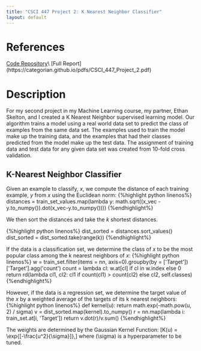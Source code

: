 ```yaml
---
title: "CSCI 447 Project 2: K Nearest Neighbor Classifier"
layout: default
---
```


<h1>References</h1>
<a href = "https://github.com/EthanSkelton9/csci447_project2">Code Repository</a>\
[Full Report](https://categorian.github.io/pdfs/CSCI_447_Project_2.pdf)

<h1>Description</h1>

<p>
For my second project in my Machine Learning course, my partner, Ethan Skelton, and I created a K Nearest Neighbor supervised learning model. Our algorithm trains a model using a real world data set to predict the class of examples from the same data set. The examples used to train the model make up the training data, and the examples that had their classes predicted from the model make up the test data. The assignment of training data and test data for any given data set was created from 10-fold cross validation. 
</p>

<h2>K-Nearest Neighbor Classifier</h2>

<p>
Given an example to classify, <em>x</em>, we compute the distance of each training example, <em>y</em> from <em>x</em> using the Euclidean norm:
{%highlight python linenos%}
distances = train_set_values.map(lambda y: math.sqrt((x_vec - y.to_numpy()).dot(x_vec-y.to_numpy())))
{%endhighlight%}
</p>

<p>
We then sort the distances and take the <em>k</em> shortest distances.

{%highlight python linenos%}
dist_sorted = distances.sort_values()
dist_sorted = dist_sorted.take(range(k))
{%endhighlight%}
</p>

<p>
If the data is a classification set, we determine the class of <em>x</em> to be the most popular class among the k nearest neighbors of <em>x</em>:
{%highlight python linenos%}
w = train_set.filter(items = nn, axis=0).groupby(by = ['Target'])['Target'].agg('count')
count = lambda cl: w.at[cl] if cl in w.index else 0
return rd(lambda cl1, cl2: cl1 if count(cl1) > count(cl2) else cl2, self.classes)
{%endhighlight%}
</p>

<p>
However, if the data is a regression set, we determine the target value of the <em>x</em> by a weighted average of the targets of its k nearest neighbors:
{%highlight python linenos%}
def kernel(u):
    return math.exp(-math.pow(u, 2) / sigma)
v = dist_sorted.map(kernel).to_numpy()
r = nn.map(lambda i: train_set.at[i, 'Target'])
return v.dot(r)/v.sum()
{%endhighlight%}

The weights are determined by the Gaussian Kernel Function:
\[K(u) = \exp{[-\frac{u^2}{\sigma}]},\]
where \(\sigma\) is a hyperparameter to be tuned. 
</p>

